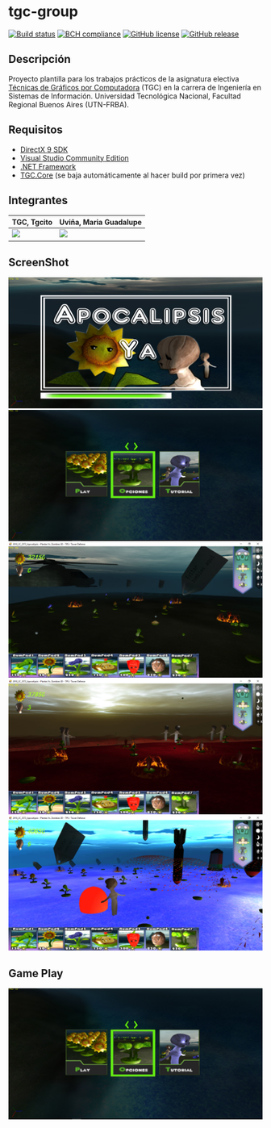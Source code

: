 # tgc-group
[![Build status](https://ci.appveyor.com/api/projects/status/uvyboubq91uhwf3v?svg=true)](https://ci.appveyor.com/project/rejurime/tgc-group)
[![BCH compliance](https://bettercodehub.com/edge/badge/tgc-utn/tgc-group?branch=master)](https://bettercodehub.com/)
[![GitHub license](https://img.shields.io/github/license/tgc-utn/tgc-group.svg)](https://github.com/tgc-utn/tgc-group/blob/master/LICENSE)
[![GitHub release](https://img.shields.io/github/release/tgc-utn/tgc-group.svg)](https://github.com/tgc-utn/tgc-group/releases)

## Descripción
Proyecto plantilla para los trabajos prácticos de la asignatura electiva [Técnicas de Gráficos por Computadora](http://tgc-utn.github.io/) (TGC) en la carrera de Ingeniería en Sistemas de Información. Universidad Tecnológica Nacional, Facultad Regional Buenos Aires (UTN-FRBA).

## Requisitos
* [DirectX 9 SDK](http://www.microsoft.com/en-us/download/details.aspx?displaylang=en&id=6812)
* [Visual Studio Community Edition](https://www.visualstudio.com/vs/community)
* [.NET Framework](https://www.microsoft.com/net/download/Windows/run)
* [TGC.Core](https://www.nuget.org/packages/TGC.Core/) (se baja automáticamente al hacer build por primera vez)

## Integrantes ##
TGC, Tgcito  |  Uviña, Maria Guadalupe
------------ | -------------
<img src="https://github.com/tgc-utn/tgc-utn.github.io/blob/master/images/robotgc.png" height="500"> | <img src="https://github.com/mariaguadalupeuvia/2018_2C_3572_Apocalipsis/blob/master/TGC.Group/Media/DOCUMENTACION/mariaGuadalupeUvi%C3%B1a.jpg" height="500">

## ScreenShot ##
![screenshot1](https://github.com/mariaguadalupeuvia/2018_2C_3572_Apocalipsis/blob/master/TGC.Group/Media/DOCUMENTACION/captura5.jpg)
![screenshot2](https://github.com/mariaguadalupeuvia/2018_2C_3572_Apocalipsis/blob/master/TGC.Group/Media/DOCUMENTACION/captura4.jpg)
![screenshot3](https://github.com/mariaguadalupeuvia/2018_2C_3572_Apocalipsis/blob/master/TGC.Group/Media/DOCUMENTACION/captura1.jpg)
![screenshot4](https://github.com/mariaguadalupeuvia/2018_2C_3572_Apocalipsis/blob/master/TGC.Group/Media/DOCUMENTACION/captura2.jpg)
![screenshot5](https://github.com/mariaguadalupeuvia/2018_2C_3572_Apocalipsis/blob/master/TGC.Group/Media/DOCUMENTACION/captura3.jpg)

## Game Play ##
[![Watch the video](https://github.com/mariaguadalupeuvia/2018_2C_3572_Apocalipsis/blob/master/TGC.Group/Media/DOCUMENTACION/captura4.jpg)](https://www.youtube.com/watch?v=iYOxIQIWTvE&feature=youtu.be)
